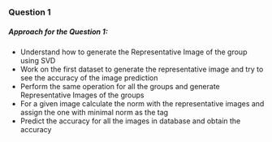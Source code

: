 ### Question 1

##### Approach for the Question 1:

- Understand how to generate the Representative Image of the group using SVD 
- Work on the first dataset to generate the representative image and try to see the accuracy of the image prediction
- Perform the same operation for all the groups and generate Representative Images of the groups
- For a given image calculate the norm with the representative images and assign the one with minimal norm as the tag
- Predict the accuracy for all the images in database and obtain the accuracy
